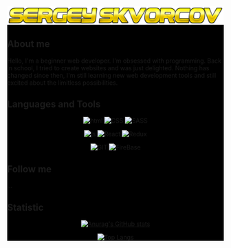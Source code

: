<div style="background-color: #000">

<center>

![Sergey Skvorcov](https://raw.githubusercontent.com/Gray-Starling/gray-starling/main/assets/banner.png)

</center>

## About me

Hello, I'm a beginner web developer. I'm obsessed with programming. Back in school, I tried to create websites and was just delighted. Nothing has changed since then, I'm still learning new web development tools and still excited about the limitless possibilities.

## Languages and Tools

<center>

![html](https://img.shields.io/badge/HTML-000?style=for-the-badge&logo=HTML5)
![CSS](https://img.shields.io/badge/CSS-000?style=for-the-badge&logo=CSS3)
![SASS](https://img.shields.io/badge/SASS-000?style=for-the-badge&logo=sass)

![js](https://img.shields.io/badge/JavaScript-000?style=for-the-badge&logo=JavaScript)
![React](https://img.shields.io/badge/React-000?style=for-the-badge&logo=React)
![Redux](https://img.shields.io/badge/Redux-000?style=for-the-badge&logo=Redux)

![GIT](https://img.shields.io/badge/GIT-000?style=for-the-badge&logo=git)
![FireBase](https://img.shields.io/badge/FireBase-000?style=for-the-badge&logo=firebase)

</center>

## Follow me

...

## Statistic

<center>

[![Anurag's GitHub stats](https://github-readme-stats.vercel.app/api?username=gray-starling&count_private=true&show_icons=true&theme=dark)](https://github.com/anuraghazra/github-readme-stats)

[![Top Langs](https://github-readme-stats.vercel.app/api/top-langs/?username=gray-starling&layout=compact&theme=dark)](https://github.com/anuraghazra/github-readme-stats)

</center>

</div>

